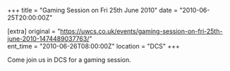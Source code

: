+++
title = "Gaming Session on Fri 25th June 2010"
date = "2010-06-25T20:00:00Z"

[extra]
original = "https://uwcs.co.uk/events/gaming-session-on-fri-25th-june-2010-1474489037763/"    
ent_time = "2010-06-26T08:00:00Z"
location = "DCS"
+++

Come join us in DCS for a gaming session.

